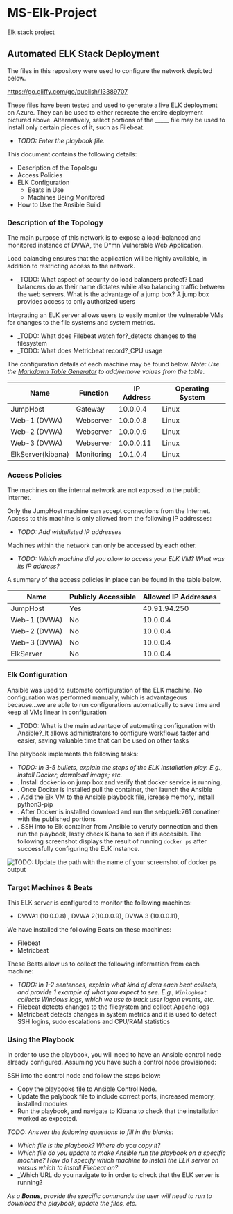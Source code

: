 # MS-Elk-Project
Elk stack project
## Automated ELK Stack Deployment

The files in this repository were used to configure the network depicted below.

https://go.gliffy.com/go/publish/13389707

These files have been tested and used to generate a live ELK deployment on Azure. They can be used to either recreate the entire deployment pictured above. Alternatively, select portions of the _____ file may be used to install only certain pieces of it, such as Filebeat.

  - _TODO: Enter the playbook file._

This document contains the following details:
- Description of the Topologu
- Access Policies
- ELK Configuration
  - Beats in Use
  - Machines Being Monitored
- How to Use the Ansible Build


### Description of the Topology

The main purpose of this network is to expose a load-balanced and monitored instance of DVWA, the D*mn Vulnerable Web Application.

Load balancing ensures that the application will be highly available, in addition to restricting access to the network.
- _TODO: What aspect of security do load balancers protect? Load balancers do as their name dictates while also balancing traffic between the web servers. What is the advantage of a jump box? A jump box provides access to only authorized users

Integrating an ELK server allows users to easily monitor the vulnerable VMs for changes to the file systems and system metrics.
- _TODO: What does Filebeat watch for?_detects changes to the filesystem
- _TODO: What does Metricbeat record?_CPU usage

The configuration details of each machine may be found below.
_Note: Use the [Markdown Table Generator](http://www.tablesgenerator.com/markdown_tables) to add/remove values from the table_.

| Name             | Function   | IP Address | Operating System |
|------------------|------------|------------|------------------|
| JumpHost         | Gateway    | 10.0.0.4   | Linux            |
| Web-1 (DVWA)     | Webserver  | 10.0.0.8   | Linux            |
| Web-2 (DVWA)     | Webserver  | 10.0.0.9   | Linux            |
| Web-3 (DVWA)     | Webserver  | 10.0.0.11  | Linux            |
| ElkServer(kibana)| Monitoring | 10.1.0.4   | Linux            |

### Access Policies

The machines on the internal network are not exposed to the public Internet.

Only the JumpHost machine can accept connections from the Internet. Access to this machine is only allowed from the following IP addresses:
- _TODO: Add whitelisted IP addresses_

Machines within the network can only be accessed by each other.
- _TODO: Which machine did you allow to access your ELK VM? What was its IP address?_

A summary of the access policies in place can be found in the table below.

| Name         | Publicly Accessible | Allowed IP Addresses |
|--------------|---------------------|----------------------|
| JumpHost     | Yes                 | 40.91.94.250         |
| Web-1 (DVWA) | No                  | 10.0.0.4             |
| Web-2 (DVWA) | No                  | 10.0.0.4             |
| Web-3 (DVWA) | No                  | 10.0.0.4             |
| ElkServer    | No                  | 10.0.0.4             |

### Elk Configuration

Ansible was used to automate configuration of the ELK machine. No configuration was performed manually, which is advantageous because...we are able to run configurations automatically to save time and keep al VMs linear in configuration
- _TODO: What is the main advantage of automating configuration with Ansible?_It allows administrators to configure workflows faster and easier, saving valuable time that can be used on other tasks

The playbook implements the following tasks:
- _TODO: In 3-5 bullets, explain the steps of the ELK installation play. E.g., install Docker; download image; etc._
- . Install docker.io on jump box and verify that docker service is running,
- . Once Docker is installed pull the container, then launch the Ansible
- . Add the Elk VM to the Ansible playbook file, icrease memory, install python3-pip
- . After Docker is installed download and run the sebp/elk:761 conatiner with the published portions
- . SSH into to Elk container from Ansible to verufy connection and then run the playbook, lastly check Kibana to see if its accesible.
The following screenshot displays the result of running `docker ps` after successfully configuring the ELK instance.

![TODO: Update the path with the name of your screenshot of docker ps output](Images/docker_ps_output.png)

### Target Machines & Beats
This ELK server is configured to monitor the following machines:
- DVWA1 (10.0.0.8) , DVWA 2(10.0.0.9), DVWA 3 (10.0.0.11),

We have installed the following Beats on these machines:
- Filebeat
- Metricbeat

These Beats allow us to collect the following information from each machine:
- _TODO: In 1-2 sentences, explain what kind of data each beat collects, and provide 1 example of what you expect to see. E.g., `Winlogbeat` collects Windows logs, which we use to track user logon events, etc._
- Filebeat detects changes to the filesystem and collect Apache logs
- Metricbeat detects changes in system metrics and it is used to detect SSH logins, sudo escalations and CPU/RAM statistics
### Using the Playbook
In order to use the playbook, you will need to have an Ansible control node already configured. Assuming you have such a control node provisioned:

SSH into the control node and follow the steps below:
- Copy the playbooks file to Ansible Control Node.
- Update the palybook file to include correct ports, increased memory, installed modules
- Run the playbook, and navigate to Kibana to check that the installation worked as expected.

_TODO: Answer the following questions to fill in the blanks:_
- _Which file is the playbook? Where do you copy it?_
- _Which file do you update to make Ansible run the playbook on a specific machine? How do I specify which machine to install the ELK server on versus which to install Filebeat on?_
- _Which URL do you navigate to in order to check that the ELK server is running?

_As a **Bonus**, provide the specific commands the user will need to run to download the playbook, update the files, etc._
